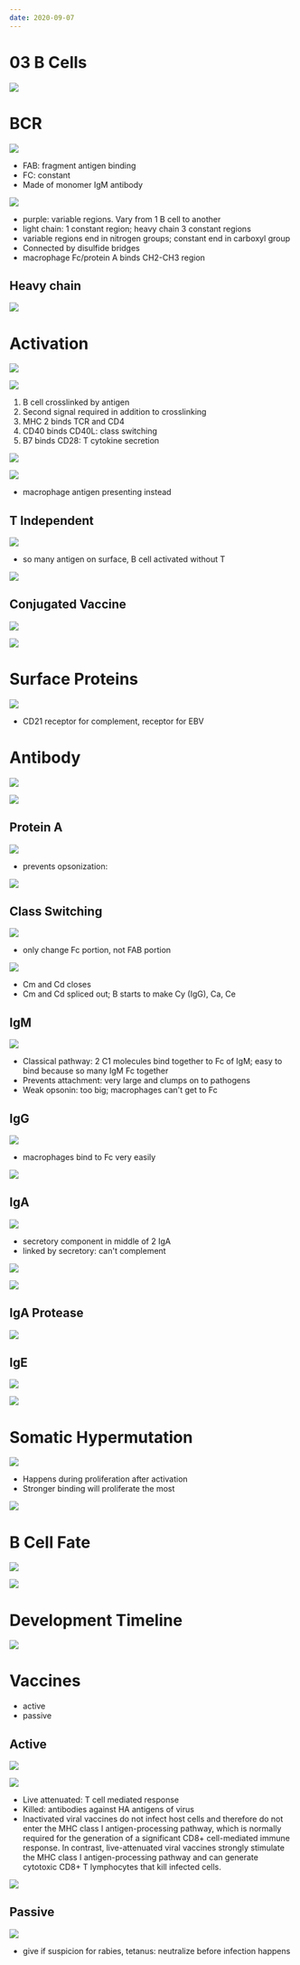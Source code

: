 ```yaml
---
date: 2020-09-07
---
```


# 03 B Cells

<!-- B cell function, histology -->

![](https://i.imgur.com/A2zyFOR.jpg)

# BCR

<!-- BCR components -->

![](https://i.imgur.com/1fwbEZG.jpg)

- FAB: fragment antigen binding
- FC: constant
- Made of monomer IgM antibody

![](https://i.imgur.com/dyO6NT8.jpg)

- purple: variable regions. Vary from 1 B cell to another
- light chain: 1 constant region; heavy chain 3 constant regions
- variable regions end in nitrogen groups; constant end in carboxyl group
- Connected by disulfide bridges
- macrophage Fc/protein A binds CH2-CH3 region

## Heavy chain

<!-- BCR made how -->

![](https://i.imgur.com/y2z2gYH.jpg)

# Activation

<!-- 2 ways of B cell activation -->

![](https://i.imgur.com/oxVfk7C.jpg)

<!-- T Dependent B activation process -->

![](https://i.imgur.com/4cfprgr.jpg)

1. B cell crosslinked by antigen
2. Second signal required in addition to crosslinking
3. MHC 2 binds TCR and CD4
4. CD40 binds CD40L: class switching
5. B7 binds CD28: T cytokine secretion

![](https://i.imgur.com/i5b5QLG.jpg)

<!-- T dependent B activation via macrophage process -->

![](https://i.imgur.com/1JjQLH3.jpg)

- macrophage antigen presenting instead

## T Independent

<!-- T independent B activation process. Why is this process important. Comparison with T dependent -->

![](https://i.imgur.com/3akFi8f.jpg)

- so many antigen on surface, B cell activated without T

<!-- T dependent vs independent B activation -->

![](https://i.imgur.com/RrAh4pr.jpg)

## Conjugated Vaccine

<!-- Conjugated vaccine why, examples -->

![](https://i.imgur.com/DA4OSvs.jpg)

![](https://i.imgur.com/ACgfNmh.jpg)

# Surface Proteins

<!-- B surface proteins, functions -->

![](https://i.imgur.com/lujcvb1.jpg)

- CD21 receptor for complement, receptor for EBV

# Antibody

<!-- 3 different shapes of antibodies -->

![](https://i.imgur.com/RxxJjBn.jpg)

<!-- Antibody 3 functions -->

![](https://i.imgur.com/gCTQ0p5.jpg)

## Protein A

<!-- Protein A bacteria, function -->

![](https://i.imgur.com/lRLA8sB.jpg)

- prevents opsonization:

![](https://i.imgur.com/7sEsfpd.jpg)

## Class Switching

<!-- B class switch process, triggers -->

![](https://i.imgur.com/KtWItuK.jpg)

- only change Fc portion, not FAB portion

![](https://i.imgur.com/XAy53KN.jpg)

- Cm and Cd closes
- Cm and Cd spliced out; B starts to make Cy (IgG), Ca, Ce

## IgM

<!-- IgM functions, good for, bad for, complement? Cross placenta? -->

![](https://i.imgur.com/pBviPSN.jpg)

- Classical pathway: 2 C1 molecules bind together to Fc of IgM; easy to bind because so many IgM Fc together
- Prevents attachment: very large and clumps on to pathogens
- Weak opsonin: too big; macrophages can't get to Fc

## IgG

<!-- IgG function, good for, placenta? -->

![](https://i.imgur.com/bXte5WE.jpg)

- macrophages bind to Fc very easily

![](https://i.imgur.com/X1Hoj3l.jpg)

## IgA

<!-- IgA function, monomer vs dimer when, complement? Why are they good for mucosal infections? -->

![](https://i.imgur.com/NhdPoTh.jpg)

- secretory component in middle of 2 IgA
- linked by secretory: can't complement

![](https://i.imgur.com/GRq5CQz.jpg)

![](https://i.imgur.com/e8DEvuP.jpg)

## IgA Protease

<!-- IgA protease bacteria -->

![](https://i.imgur.com/BSs1OgZ.jpg)

## IgE

<!-- IgE binds, complement? pathogenesis for allergy -->

![](https://i.imgur.com/1TGHjRn.jpg)

![](https://i.imgur.com/rRbRPff.jpg)

# Somatic Hypermutation

<!-- somatic hypermutation is, process, when does it happen -->

![](https://i.imgur.com/11Zxg0l.jpg)

- Happens during proliferation after activation
- Stronger binding will proliferate the most

![](https://i.imgur.com/xNp1VUU.jpg)

# B Cell Fate

<!-- B cell fate -->

![](https://i.imgur.com/lfbpZzH.jpg)

![](https://i.imgur.com/Kbraux3.jpg)

# Development Timeline

<!-- B cell development timeline and location -->

![](https://i.imgur.com/gxWzpI1.jpg)

# Vaccines

<!-- 2 types of vaccines -->

- active
- passive

## Active

<!-- Active vaccines function, types -->

![](https://i.imgur.com/o1HPdOJ.jpg)

<!-- live attenuated vs killed -->

![](https://i.imgur.com/qFfnmuH.jpg)

- Live attenuated: T cell mediated response
- Killed: antibodies against HA antigens of virus
- Inactivated viral vaccines do not infect host cells and therefore do not enter the MHC class I antigen-processing pathway, which is normally required for the generation of a significant CD8+ cell-mediated immune response.  In contrast, live-attenuated viral vaccines strongly stimulate the MHC class I antigen-processing pathway and can generate cytotoxic CD8+ T lymphocytes that kill infected cells.

<!-- oral vs IM vaccines -->

![](https://i.imgur.com/0riB2l8.jpg)

## Passive

<!-- passive vaccines are, time, memory, examples -->

![](https://i.imgur.com/ozbdHnz.jpg)

- give if suspicion for rabies, tetanus: neutralize before infection happens
